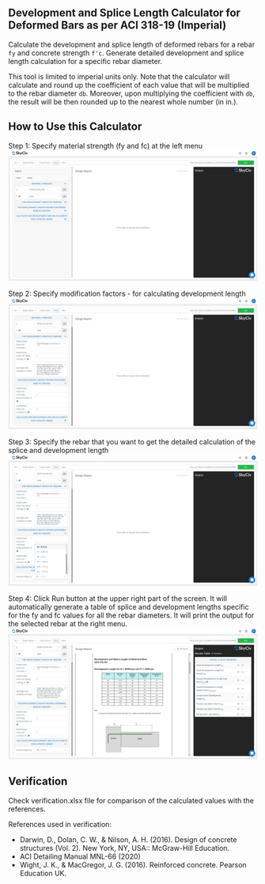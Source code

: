 ## Development and Splice Length Calculator for Deformed Bars as per ACI 318-19 (Imperial)

Calculate the development and splice length of deformed rebars for a rebar `fy` and concrete strength `f'c`. Generate detailed development and splice length calculation for a specific rebar diameter.

This tool is limited to imperial units only. Note that the calculator will calculate and round up the coefficient of each value that will be multiplied to the rebar diameter `db`. Moreover, upon multiplying the coefficient with `db`, the result will be then rounded up to the nearest whole number (in in.).

## How to Use this Calculator

Step 1: Specify material strength (fy and fc) at the left menu
![alt text](./images/2.png)

Step 2: Specify modification factors - for calculating development length
![alt text](./images/3.png)

Step 3: Specify the rebar that you want to get the detailed calculation of the splice and development length
![alt text](./images/4.png)

Step 4: Click Run button at the upper right part of the screen. It will automatically generate a table of splice and development lengths specific for the fy and fc values for all the rebar diameters. It will print the output for the selected rebar at the right menu.
![alt text](./images/5.png)

## Verification

Check verification.xlsx file for comparison of the calculated values with the references.

References used in verification:

- Darwin, D., Dolan, C. W., & Nilson, A. H. (2016). Design of concrete structures (Vol. 2). New York, NY, USA:: McGraw-Hill Education.
- ACI Detailing Manual MNL-66 (2020)
- Wight, J. K., & MacGregor, J. G. (2016). Reinforced concrete. Pearson Education UK.

